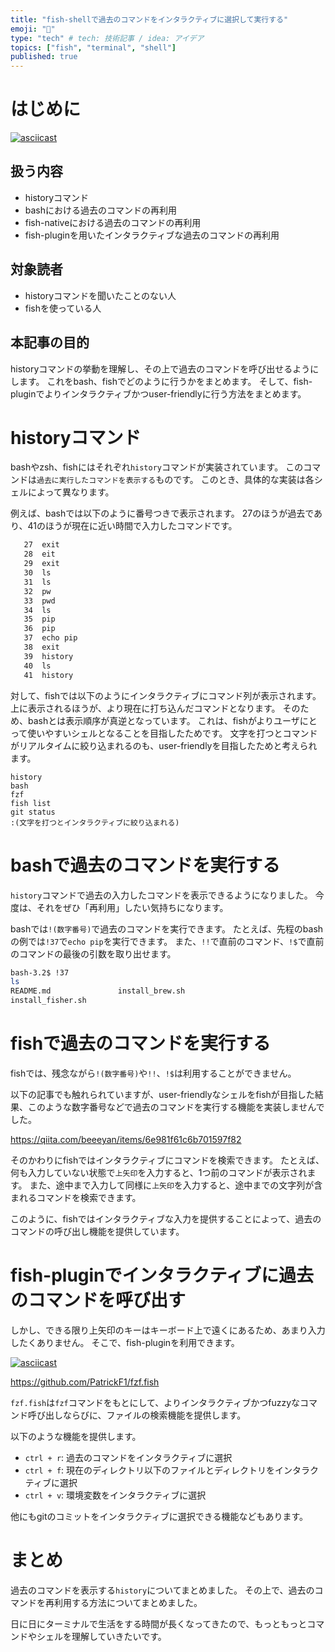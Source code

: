```yaml
---
title: "fish-shellで過去のコマンドをインタラクティブに選択して実行する"
emoji: "📝"
type: "tech" # tech: 技術記事 / idea: アイデア
topics: ["fish", "terminal", "shell"]
published: true
---
```


# はじめに

[![asciicast](https://asciinema.org/a/6m7SNJPGuIp2l1BlAVmYKPjN1.svg)](https://asciinema.org/a/6m7SNJPGuIp2l1BlAVmYKPjN1)

## 扱う内容

- historyコマンド
- bashにおける過去のコマンドの再利用
- fish-nativeにおける過去のコマンドの再利用
- fish-pluginを用いたインタラクティブな過去のコマンドの再利用

## 対象読者

- historyコマンドを聞いたことのない人
- fishを使っている人

## 本記事の目的

historyコマンドの挙動を理解し、その上で過去のコマンドを呼び出せるようにします。
これをbash、fishでどのように行うかをまとめます。
そして、fish-pluginでよりインタラクティブかつuser-friendlyに行う方法をまとめます。

# historyコマンド

bashやzsh、fishにはそれぞれ`history`コマンドが実装されています。
このコマンドは`過去に実行したコマンドを表示する`ものです。
このとき、具体的な実装は各シェルによって異なります。

例えば、bashでは以下のように番号つきで表示されます。
27のほうが過去であり、41のほうが現在に近い時間で入力したコマンドです。

```bash
   27  exit
   28  eit
   29  exit
   30  ls
   31  ls
   32  pw
   33  pwd
   34  ls
   35  pip
   36  pip
   37  echo pip
   38  exit
   39  history
   40  ls
   41  history
```

対して、fishでは以下のようにインタラクティブにコマンド列が表示されます。
上に表示されるほうが、より現在に打ち込んだコマンドとなります。
そのため、bashとは表示順序が真逆となっています。
これは、fishがよりユーザにとって使いやすいシェルとなることを目指したためです。
文字を打つとコマンドがリアルタイムに絞り込まれるのも、user-friendlyを目指したためと考えられます。

```fish
history
bash
fzf
fish list
git status
:(文字を打つとインタラクティブに絞り込まれる)
```

# bashで過去のコマンドを実行する

`history`コマンドで過去の入力したコマンドを表示できるようになりました。
今度は、それをぜひ「再利用」したい気持ちになります。

bashでは`!(数字番号)`で過去のコマンドを実行できます。
たとえば、先程のbashの例では`!37`で`echo pip`を実行できます。
また、`!!`で直前のコマンド、`!$`で直前のコマンドの最後の引数を取り出せます。

```bash
bash-3.2$ !37
ls
README.md               install_brew.sh
install_fisher.sh
```

# fishで過去のコマンドを実行する

fishでは、残念ながら`!(数字番号)`や`!!`、`!$`は利用することができません。

以下の記事でも触れられていますが、user-friendlyなシェルをfishが目指した結果、このような数字番号などで過去のコマンドを実行する機能を実装しませんでした。

https://qiita.com/beeeyan/items/6e981f61c6b701597f82

そのかわりにfishではインタラクティブにコマンドを検索できます。
たとえば、何も入力していない状態で`上矢印`を入力すると、1つ前のコマンドが表示されます。
また、途中まで入力して同様に`上矢印`を入力すると、途中までの文字列が含まれるコマンドを検索できます。

このように、fishではインタラクティブな入力を提供することによって、過去のコマンドの呼び出し機能を提供しています。

# fish-pluginでインタラクティブに過去のコマンドを呼び出す

しかし、できる限り上矢印のキーはキーボード上で遠くにあるため、あまり入力したくありません。
そこで、fish-pluginを利用できます。

[![asciicast](https://asciinema.org/a/6m7SNJPGuIp2l1BlAVmYKPjN1.svg)](https://asciinema.org/a/6m7SNJPGuIp2l1BlAVmYKPjN1)

https://github.com/PatrickF1/fzf.fish

`fzf.fish`は`fzf`コマンドをもとにして、よりインタラクティブかつfuzzyなコマンド呼び出しならびに、ファイルの検索機能を提供します。

以下のような機能を提供します。

- `ctrl + r`: 過去のコマンドをインタラクティブに選択
- `ctrl + f`: 現在のディレクトリ以下のファイルとディレクトリをインタラクティブに選択
- `ctrl + v`: 環境変数をインタラクティブに選択

他にもgitのコミットをインタラクティブに選択できる機能などもあります。

# まとめ

過去のコマンドを表示する`history`についてまとめました。
その上で、過去のコマンドを再利用する方法についてまとめました。

日に日にターミナルで生活をする時間が長くなってきたので、もっともっとコマンドやシェルを理解していきたいです。
